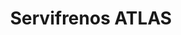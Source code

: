 ---
title: "Servifrenos ATLAS"
url: /bogota-d-c/servifrenos-atlas/
shop: reparación de automóviles
---